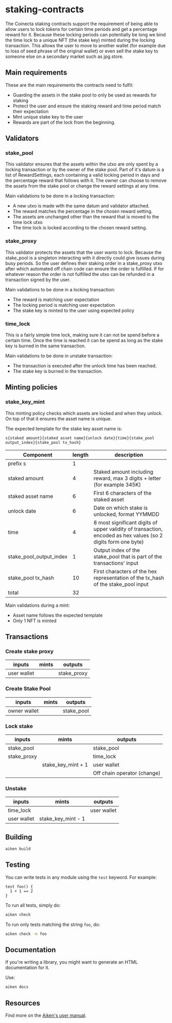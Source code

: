 # staking-contracts

The Coinecta staking contracts support the requirement of being able to allow
users to lock tokens for certain time periods and get a percentage reward for
it. Because these locking periods can potentially be long we bind the time lock
to a unique NFT (the stake key) minted during the locking transaction. This
allows the user to move to another wallet (for example due to loss of seed
phrase of the original wallet) or even sell the stake key to someone else on a
secondary market such as jpg.store.

## Main requirements

These are the main requirements the contracts need to fulfil:

- Guarding the assets in the stake pool to only be used as rewards for staking
- Protect the user and ensure the staking reward and time period match their
  expectation
- Mint unique stake key to the user
- Rewards are part of the lock from the beginning.

## Validators

### stake_pool

This validator ensures that the assets within the utxo are only spent by a
locking transaction or by the owner of the stake pool. Part of it's datum is a
list of RewardSettings, each containing a valid locking period in days and the
percentage reward that follows with it. The owner can choose to remove the
assets from the stake pool or change the reward settings at any time.

Main validations to be done in a locking transaction:

- A new utxo is made with the same datum and validator attached.
- The reward matches the percentage in the chosen reward setting.
- The assets are unchanged other than the reward that is moved to the time lock
  utxo
- The time lock is locked according to the chosen reward setting.

### stake_proxy

This validator protects the assets that the user wants to lock. Because the
stake_pool is a singleton interacting with it directly could give issues during
busy periods. So the user defines their staking order in a stake_proxy utxo
after which automated off chain code can ensure the order is fulfilled. If for
whatever reason the order is not fulfilled the utxo can be refunded in a
transaction signed by the user.

Main validations to be done in a locking transaction:

- The reward is matching user expectation
- The locking period is matching user expectation
- The stake key is minted to the user using expected policy

### time_lock

This is a fairly simple time lock, making sure it can not be spend before a
certain time. Once the time is reached it can be spend as long as the stake key
is burned in the same transaction.

Main validations to be done in unstake transaction:

- The transaction is executed after the unlock time has been reached.
- The stake key is burned in the transaction.

## Minting policies

### stake_key_mint

This minting policy checks which assets are locked and when they unlock. On top
of that it ensures the asset name is unique.

The expected template for the stake key asset name is:

```
s{staked amount}{staked asset name}{unlock date}{time}{stake_pool output_index}{stake_pool tx_hash}
```

| Component               | length | description                                                                                                   |
| ----------------------- | ------ | ------------------------------------------------------------------------------------------------------------- |
| prefix s                | 1      |                                                                                                               |
| staked amount           | 4      | Staked amount including reward, max 3 digits + letter (for example 345K)                                      |
| staked asset name       | 6      | First 6 characters of the staked asset                                                                        |
| unlock date             | 6      | Date on which stake is unlocked, format YYMMDD                                                                |
| time                    | 4      | 8 most significant digits of upper validity of transaction, encoded as hex values (so 2 digits form one byte) |
| stake_pool_output_index | 1      | Output index of the stake_pool that is part of the transactions' input                                        |
| stake_pool tx_hash      | 10     | First characters of the hex representation of the tx_hash of the stake_pool input                             |
| total                   | 32     |                                                                                                               |

Main validations during a mint:

- Asset name follows the expected template
- Only 1 NFT is minted

## Transactions

### Create stake proxy

| inputs      | mints | outputs     |
| ----------- | ----- | ----------- |
| user wallet |       | stake_proxy |

### Create Stake Pool

| inputs       | mints | outputs    |
| ------------ | ----- | ---------- |
| owner wallet |       | stake_pool |

### Lock stake

| inputs      | mints              | outputs                     |
| ----------- | ------------------ | --------------------------- |
| stake_pool  |                    | stake_pool                  |
| stake_proxy |                    | time_lock                   |
|             | stake_key_mint + 1 | user wallet                 |
|             |                    | Off chain operator (change) |

### Unstake

| inputs      | mints              | outputs     |
| ----------- | ------------------ | ----------- |
| time_lock   |                    | user wallet |
| user wallet | stake_key_mint - 1 |             |

## Building

```sh
aiken build
```

## Testing

You can write tests in any module using the `test` keyword. For example:

```gleam
test foo() {
  1 + 1 == 2
}
```

To run all tests, simply do:

```sh
aiken check
```

To run only tests matching the string `foo`, do:

```sh
aiken check -m foo
```

## Documentation

If you're writing a library, you might want to generate an HTML documentation
for it.

Use:

```sh
aiken docs
```

## Resources

Find more on the [Aiken's user manual](https://aiken-lang.org).
